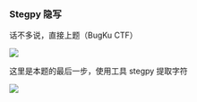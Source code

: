 ### Stegpy 隐写

话不多说，直接上题（BugKu CTF）

![](https://pic1.imgdb.cn/item/67725d7ed0e0a243d4ec8e25.jpg)

这里是本题的最后一步，使用工具 stegpy 提取字符

![](https://pic1.imgdb.cn/item/67725d97d0e0a243d4ec8e2a.jpg)